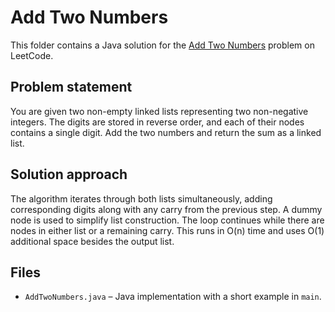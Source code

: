 # Add Two Numbers

This folder contains a Java solution for the [Add Two Numbers](https://leetcode.com/problems/add-two-numbers/) problem on LeetCode.

## Problem statement

You are given two non-empty linked lists representing two non-negative integers. The digits are stored in reverse order, and each of their nodes contains a single digit. Add the two numbers and return the sum as a linked list.

## Solution approach

The algorithm iterates through both lists simultaneously, adding corresponding digits along with any carry from the previous step. A dummy node is used to simplify list construction. The loop continues while there are nodes in either list or a remaining carry. This runs in O(n) time and uses O(1) additional space besides the output list.

## Files

- `AddTwoNumbers.java` &ndash; Java implementation with a short example in `main`.
